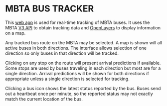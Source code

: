 # MBTA BUS TRACKER

This [web app](http://www.alotish.com/bustracker) is used for real-time tracking of MBTA buses.  It uses the MBTA [V3 API](https://mbta.com/developers/v3-api) to obtain tracking data and [OpenLayers](https://openlayers.org/) to display information on a map.

Any tracked bus route on the MBTA may be selected.  A map is shown will all active buses in both directions.  The interface allows selection of one direction so only buses in that direction will be tracked.

Clicking on any stop on the route will present arrival predictions if available.  Some stops are used by buses traveling in each direction but most are for a single direction.  Arrival predictions will be shown for both directions if appropriate unless a single direction is selected for tracking.

Clicking a bus icon shows the latest status reported by the bus.  Buses send out a heartbeat once per minute, so the reported status may not exactly match the current location of the bus.

